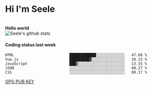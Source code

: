 <h1>Hi I'm Seele</h1>
<br>
<b> Hello world</b>
<br>
<img src="https://github-readme-stats.vercel.app/api?username=Seele0oO&show_icons=true&icon_color=0366d6&bg_color=ffffff&hide_title=true&hide=contribs&include_all_commits=true" alt="Seele's github stats"/>
<br>

<h4>Coding status last week </h4>

<!--START_SECTION:waka-->

```text
HTML                         ████████████░░░░░░░░░░░░░   47.68 %
Vue.js                       █████████▓░░░░░░░░░░░░░░░   38.33 %
JavaScript                   ███▒░░░░░░░░░░░░░░░░░░░░░   13.55 %
JSON                         ░░░░░░░░░░░░░░░░░░░░░░░░░   00.27 %
CSS                          ░░░░░░░░░░░░░░░░░░░░░░░░░   00.17 %
```

<!--END_SECTION:waka-->



[GPG PUB KEY](https://keys.openpgp.org/vks/v1/by-fingerprint/3FCE91BF5B9666B55B67213C4C57B7824A5B6680)

